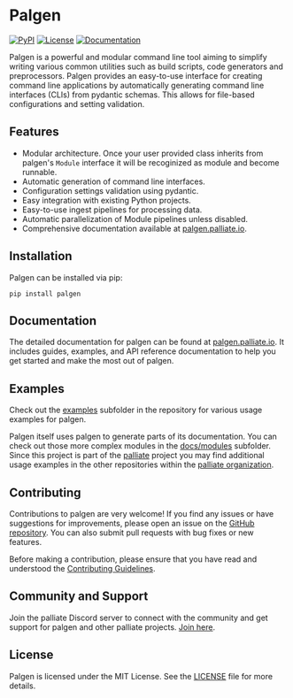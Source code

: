 # Palgen

[![PyPI](https://img.shields.io/pypi/v/palgen.svg)](https://pypi.org/project/palgen/)
[![License](https://img.shields.io/badge/License-MIT-blue.svg)](https://github.com/your_username/palgen/blob/main/LICENSE)
[![Documentation](https://img.shields.io/badge/Documentation-palgen.palliate.io-brightgreen)](https://palgen.palliate.io)

Palgen is a powerful and modular command line tool aiming to simplify writing various common utilities such as build scripts, code generators and preprocessors. Palgen provides an easy-to-use interface for creating command line applications by automatically generating command line interfaces (CLIs) from pydantic schemas. This allows for file-based configurations and setting validation.

## Features

- Modular architecture. Once your user provided class inherits from palgen's `Module` interface it will be recoginized as module and become runnable.
- Automatic generation of command line interfaces.
- Configuration settings validation using pydantic.
- Easy integration with existing Python projects.
- Easy-to-use ingest pipelines for processing data.
- Automatic parallelization of Module pipelines unless disabled.
- Comprehensive documentation available at [palgen.palliate.io](https://palgen.palliate.io).

## Installation

Palgen can be installed via pip:

```shell
pip install palgen
```

## Documentation

The detailed documentation for palgen can be found at [palgen.palliate.io](https://palgen.palliate.io). It includes guides, examples, and API reference documentation to help you get started and make the most out of palgen.

## Examples

Check out the [examples](https://github.com/palliate/palgen/tree/master/examples) subfolder in the repository for various usage examples for palgen.

Palgen itself uses palgen to generate parts of its documentation. You can check out those more complex modules in the [docs/modules](https://github.com/palliate/palgen/tree/master/docs/modules) subfolder. Since this project is part of the [palliate](https://palliate.io) project you may find additional usage examples in the other repositories within the [palliate organization](https://github.com/palliate).

## Contributing

Contributions to palgen are very welcome! If you find any issues or have suggestions for improvements, please open an issue on the [GitHub repository](https://github.com/palliate/palgen). You can also submit pull requests with bug fixes or new features.

Before making a contribution, please ensure that you have read and understood the [Contributing Guidelines](https://github.com/palliate/palgen/blob/main/CONTRIBUTING.md).

## Community and Support

Join the palliate Discord server to connect with the community and get support for palgen and other palliate projects. [Join here](https://discord.palliate.io).

## License

Palgen is licensed under the MIT License. See the [LICENSE](https://github.com/palliate/palgen/blob/master/LICENSE) file for more details.

